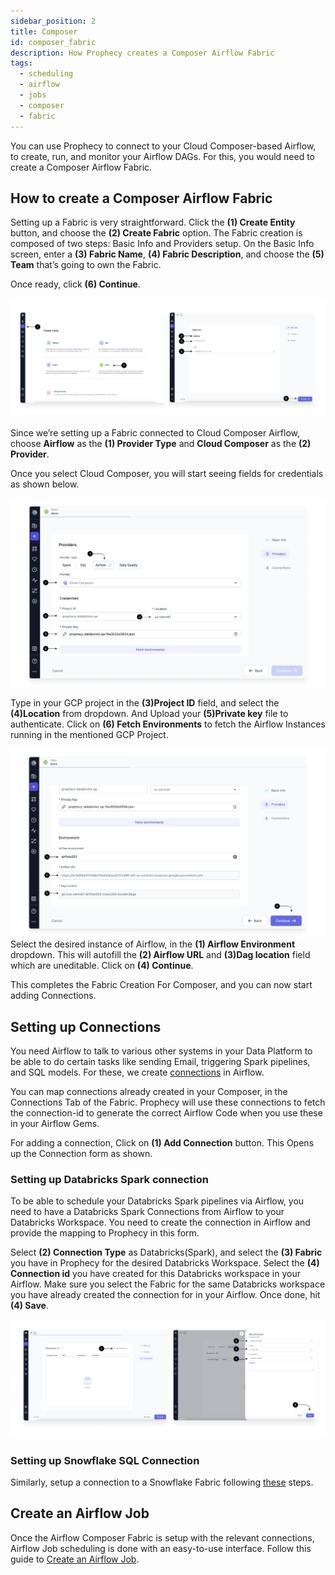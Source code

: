 ```yaml
---
sidebar_position: 2
title: Composer
id: composer_fabric
description: How Prophecy creates a Composer Airflow Fabric
tags:
  - scheduling
  - airflow
  - jobs
  - composer
  - fabric
---
```


You can use Prophecy to connect to your Cloud Composer-based Airflow, to create, run, and monitor your Airflow DAGs.
For this, you would need to create a Composer Airflow Fabric.

## How to create a Composer Airflow Fabric

Setting up a Fabric is very straightforward. Click the **(1) Create Entity** button, and choose the **(2) Create Fabric** option. The Fabric creation is composed of two steps: Basic Info and Providers setup.
On the Basic Info screen, enter a **(3) Fabric Name**, **(4) Fabric Description**, and choose the **(5) Team** that’s going to own the Fabric.

Once ready, click **(6) Continue**.

![CreateFabric](img/Fabric_Create.png)

Since we’re setting up a Fabric connected to Cloud Composer Airflow, choose **Airflow** as the **(1) Provider Type** and **Cloud Composer** as the **(2) Provider**.

Once you select Cloud Composer, you will start seeing fields for credentials as shown below.

![ComposerFabric](img/Composer_Fabric.png)

Type in your GCP project in the **(3)Project ID** field, and select the **(4)Location** from dropdown. And Upload your **(5)Private key** file to authenticate.
Click on **(6) Fetch Environments** to fetch the Airflow Instances running in the mentioned GCP Project.

![ComposerFabric2](img/Composer_Fabric2.png)
Select the desired instance of Airflow, in the **(1) Airflow Environment** dropdown. This will autofill the **(2) Airflow URL** and **(3)Dag location** field which are uneditable.
Click on **(4) Continue**.

This completes the Fabric Creation For Composer, and you can now start adding Connections.

## Setting up Connections

You need Airflow to talk to various other systems in your Data Platform to be able to do certain tasks like sending Email, triggering Spark pipelines, and SQL models.
For these, we create [connections](https://airflow.apache.org/docs/apache-airflow/stable/authoring-and-scheduling/connections.html) in Airflow.

You can map connections already created in your Composer, in the Connections Tab of the Fabric.
Prophecy will use these connections to fetch the connection-id to generate the correct Airflow Code when you use these in your Airflow Gems.

For adding a connection, Click on **(1) Add Connection** button. This Opens up the Connection form as shown.

### Setting up Databricks Spark connection

To be able to schedule your Databricks Spark pipelines via Airflow, you need to have a Databricks Spark Connections from Airflow to your Databricks Workspace. You need to create the connection in Airflow and provide the mapping to Prophecy in this form.

Select **(2) Connection Type** as Databricks(Spark), and select the **(3) Fabric** you have in Prophecy for the desired Databricks Workspace. Select the **(4) Connection id** you have created for this Databricks workspace in your Airflow.
Make sure you select the Fabric for the same Databricks workspace you have already created the connection for in your Airflow.
Once done, hit **(4) Save**.

![Composer_connection](img/Composer_connections.png)

### Setting up Snowflake SQL Connection

Similarly, setup a connection to a Snowflake Fabric following [these](./mwaa.md#setting-up-connections) steps.

## Create an Airflow Job

Once the Airflow Composer Fabric is setup with the relevant connections, Airflow Job scheduling is done with an easy-to-use interface. Follow this guide to [Create an Airflow Job](/docs/Orchestration/airflow/getting-started-with-low-code-airflow.md#2-create-an-airflow-job).

